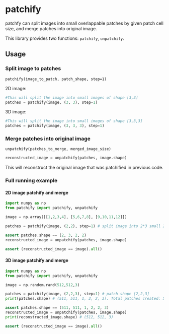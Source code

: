 # patchify

patchfy can split images into small overlappable patches by given patch cell size, and merge patches into original image.

This library provides two functions: `patchify`, `unpatchify`.

## Usage

### Split image to patches

`patchify(image_to_patch, patch_shape, step=1)`

2D image:
```python
#This will split the image into small images of shape [3,3]
patches = patchify(image, (3, 3), step=1)
```

3D image:
```python
#This will split the image into small images of shape [3,3,3]
patches = patchify(image, (3, 3, 3), step=1)
```

### Merge patches into original image

`unpatchify(patches_to_merge, merged_image_size)`

```python
reconstructed_image = unpatchify(patches, image.shape)
```
This will reconstruct the original image that was patchified in previous code.

### Full running example

#### 2D image patchify and merge

```python
import numpy as np
from patchify import patchify, unpatchify

image = np.array([[1,2,3,4], [5,6,7,8], [9,10,11,12]])

patches = patchify(image, (2,2), step=1) # split image into 2*3 small 2*2 patches.

assert patches.shape == (2, 3, 2, 2)
reconstructed_image = unpatchify(patches, image.shape)

assert (reconstructed_image == image).all()
```

#### 3D image patchify and merge

```python
import numpy as np
from patchify import patchify, unpatchify

image = np.random.rand(512,512,3)

patches = patchify(image, (2,2,3), step=1) # patch shape [2,2,3]
print(patches.shape) # (511, 511, 1, 2, 2, 3). Total patches created: 511x511x1

assert patches.shape == (511, 511, 1, 2, 2, 3)
reconstructed_image = unpatchify(patches, image.shape)
print(reconstructed_image.shape) # (512, 512, 3)

assert (reconstructed_image == image).all()
```
